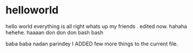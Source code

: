# helloworld
hello world everything is all right
whats up my friends .
edited now.
hahaha
hehehe.
haaaan
don don don
bash bash

baba baba nadan parindey
I ADDED  few more things to the current file.
